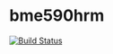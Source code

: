 # bme590hrm
[![Build Status](https://travis-ci.org/an-schneider/bme590hrm.svg?branch=master)](https://travis-ci.org/an-schneider/bme590hrm)
